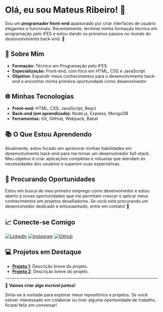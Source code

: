 # Olá, eu sou Mateus Ribeiro! 👋

Sou um **programador front-end** apaixonado por criar interfaces de usuário elegantes e funcionais. Recentemente, terminei minha formação técnica em programação pelo IFES e estou dando os primeiros passos no mundo do desenvolvimento back-end. 🌟

## 🚀 Sobre Mim

- **Formação:** Técnico em Programação pelo IFES
- **Especialização:** Front-end, com foco em HTML, CSS e JavaScript
- **Objetivo:** Expandir meus conhecimentos para o desenvolvimento back-end e encontrar minha primeira oportunidade como desenvolvedor

## 🌐 Minhas Tecnologias

- **Front-end:** HTML, CSS, JavaScript, React
- **Back-end (em aprendizado):** Node.js, Express, MongoDB
- **Ferramentas:** Git, GitHub, Webpack, Babel

## 📚 O Que Estou Aprendendo

Atualmente, estou focado em aprimorar minhas habilidades em desenvolvimento back-end para me tornar um desenvolvedor full-stack. Meu objetivo é criar aplicações completas e robustas que atendam às necessidades dos usuários e superem suas expectativas.

## 💼 Procurando Oportunidades

Estou em busca do meu primeiro emprego como desenvolvedor e estou aberto a novas oportunidades que me permitam crescer e aplicar meus conhecimentos em projetos desafiadores. Se você está procurando um desenvolvedor dedicado e entusiasmado, entre em contato! 📩

## 📈 Conecte-se Comigo

[![LinkedIn](https://img.shields.io/badge/LinkedIn-0A66C2?style=flat&logo=linkedin&logoColor=white)](https://www.linkedin.com/in/mateus-ribeiro)
[![Instagram](https://img.shields.io/badge/Instagram-E4405F?style=flat&logo=instagram&logoColor=white)](https://instagram.com/mateus_ribeiro)
[![GitHub](https://img.shields.io/badge/GitHub-181717?style=flat&logo=github&logoColor=white)](https://github.com/mateus-ribeiro)

## 💻 Projetos em Destaque

- **[Projeto 1](link-para-projeto1)**: Descrição breve do projeto.
- **[Projeto 2](link-para-projeto2)**: Descrição breve do projeto.

---

🔗 **Vamos criar algo incrível juntos!**

Sinta-se à vontade para explorar meus repositórios e projetos. Se você estiver interessado em colaborar ou tiver alguma oportunidade de trabalho, ficarei feliz em conversar!


###


